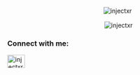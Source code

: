 
<p align="center"> <img src="https://komarev.com/ghpvc/?username=injectxr&label=Profile%20views&color=0e75b6&style=flat" alt="injectxr" /> </p>
<p align="center">&nbsp;<img align="center" src="https://github-readme-stats.vercel.app/api?username=injectxr&show_icons=true&locale=en" alt="injectxr" /></p>

<h3 align="left">Connect with me:</h3>
<p align="left">
<a href="https://twitter.com/5eiza" target="blank"><img align="center" src="https://raw.githubusercontent.com/rahuldkjain/github-profile-readme-generator/master/src/images/icons/Social/twitter.svg" alt="injectxr" height="30" width="40" /></a>
</p>
